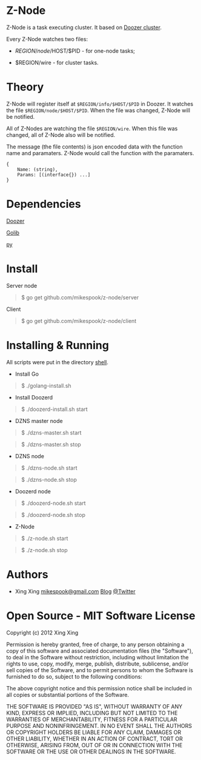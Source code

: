 Z-Node
======

Z-Node is a task executing cluster. It based on [Doozer cluster](https://github.com/ha/doozerd). 

Every Z-Node watches two files:

 * $REGION/node/$HOST/$PID - for one-node tasks;

 * $REGION/wire - for cluster tasks.

Theory
======

Z-Node will register itself at `$REGION/info/$HOST/$PID` in Doozer. It watches the file `$REGION/node/$HOST/$PID`.
When the file was changed, Z-Node will be notified.

All of Z-Nodes are watching the file `$REGION/wire`. When this file was changed, all of Z-Node also will be notified.

The message (the file contents) is json encoded data with the function name and paramaters.
Z-Node would call the function with the paramaters.

    {
        Name: (string),
        Params: [(interface{}) ...]
    }

Dependencies
============

[Doozer](https://github.com/ha/doozer)

[Golib](https://github.com/mikespook/golib)   

[py](https://github.com/qiniu/py)

Install
=======

Server node

> $ go get github.com/mikespook/z-node/server

Client

> $ go get github.com/mikespook/z-node/client

Installing & Running
====================

All scripts were put in the directory [shell](https://github.com/mikespook/z-node/tree/master/shell).

 * Install Go

> $ ./golang-install.sh

 * Install Doozerd

> $ ./doozerd-install.sh start

 * DZNS master node

> $ ./dzns-master.sh start

> $ ./dzns-master.sh stop

 * DZNS node

> $ ./dzns-node.sh start

> $ ./dzns-node.sh stop

 * Doozerd node
 
> $ ./doozerd-node.sh start

> $ ./doozerd-node.sh stop

 * Z-Node

> $ ./z-node.sh start

> $ ./z-node.sh stop

Authors
=======

 * Xing Xing <mikespook@gmail.com> [Blog](http://mikespook.com) [@Twitter](http://twitter.com/mikespook)

Open Source - MIT Software License
==================================
Copyright (c) 2012 Xing Xing

Permission is hereby granted, free of charge, to any person obtaining a copy of this software and associated documentation files (the "Software"), to deal in the Software without restriction, including without limitation the rights to use, copy, modify, merge, publish, distribute, sublicense, and/or sell copies of the Software, and to permit persons to whom the Software is furnished to do so, subject to the following conditions:

The above copyright notice and this permission notice shall be included in all copies or substantial portions of the Software.

THE SOFTWARE IS PROVIDED "AS IS", WITHOUT WARRANTY OF ANY KIND, EXPRESS OR IMPLIED, INCLUDING BUT NOT LIMITED TO THE WARRANTIES OF MERCHANTABILITY, FITNESS FOR A PARTICULAR PURPOSE AND NONINFRINGEMENT. IN NO EVENT SHALL THE AUTHORS OR COPYRIGHT HOLDERS BE LIABLE FOR ANY CLAIM, DAMAGES OR OTHER LIABILITY, WHETHER IN AN ACTION OF CONTRACT, TORT OR OTHERWISE, ARISING FROM, OUT OF OR IN CONNECTION WITH THE SOFTWARE OR THE USE OR OTHER DEALINGS IN THE SOFTWARE.
